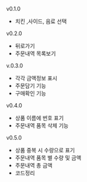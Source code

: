 v0.1.0
- 치킨 ,사이드, 음료 선택

v0.2.0
- 뒤로가기 
- 주문내역 목록보기

v.0.3.0
- 각각 금액정보 표시
- 주문담기 기능
- 구매확인 기능 

v0.4.0
- 상품 이름에 번호 표기
- 주문내역 품목 삭제 기능

v0.5.0
- 상품 중복 시 수량으로 표기
- 주문내역 품목 별 수량 및 금액
- 주문내역 총 금액
- 코드정리
